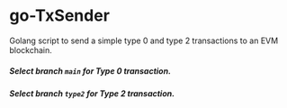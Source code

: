 # go-TxSender
Golang script to send a simple type 0 and type 2 transactions to an EVM blockchain.

##### Select branch ```main``` for Type 0 transaction.

##### Select branch ```type2``` for Type 2 transaction. 

